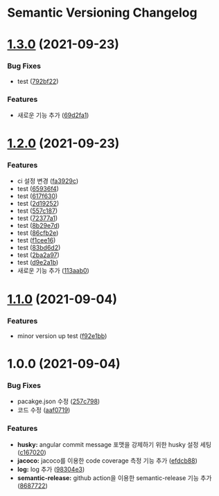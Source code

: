 # Semantic Versioning Changelog

# [1.3.0](https://github.com/didrlgus/convention-template/compare/v1.2.0...v1.3.0) (2021-09-23)


### Bug Fixes

* test ([792bf22](https://github.com/didrlgus/convention-template/commit/792bf22e6185eb0f52d9e590da8b409b992d4479))


### Features

* 새로운 기능 추가 ([69d2fa1](https://github.com/didrlgus/convention-template/commit/69d2fa10a1d3360a060379bd030b21b397f4d704))

# [1.2.0](https://github.com/didrlgus/convention-template/compare/v1.1.0...v1.2.0) (2021-09-23)


### Features

* ci 설정 변경 ([fa3929c](https://github.com/didrlgus/convention-template/commit/fa3929c896505dce107526c83d5bba6195a11509))
* test ([65936f4](https://github.com/didrlgus/convention-template/commit/65936f4232d24f93b03dcc7ca5789a55f75aa8df))
* test ([617f630](https://github.com/didrlgus/convention-template/commit/617f630f20c77c266b10768e9f07e486ad618c26))
* test ([2d19252](https://github.com/didrlgus/convention-template/commit/2d19252227d8592ce41874225fa24d8dca8de867))
* test ([557c187](https://github.com/didrlgus/convention-template/commit/557c1877585cf8adbda7aaa1391cd510830a33b1))
* test ([72377a1](https://github.com/didrlgus/convention-template/commit/72377a1721bcb8fea302091131b5a9d4cf7a1ba8))
* test ([8b29e7d](https://github.com/didrlgus/convention-template/commit/8b29e7da9e02f136f18c330978e512540b1b53e0))
* test ([86cfb2e](https://github.com/didrlgus/convention-template/commit/86cfb2e305ce066607f3ef0d0a5b41907ddcc3c1))
* test ([f1cee16](https://github.com/didrlgus/convention-template/commit/f1cee16e0a21f9d16a81011f76ab3f77870bec57))
* test ([83bd6d2](https://github.com/didrlgus/convention-template/commit/83bd6d21b82afe5ecaeceb4d91c773359555288b))
* test ([2ba2a97](https://github.com/didrlgus/convention-template/commit/2ba2a9732e15dbe122924c59f0bb3114e20a0072))
* test ([d9e2a1b](https://github.com/didrlgus/convention-template/commit/d9e2a1b0bd3d3b03a305b9c2b9b3eaa8ab6eb6ad))
* 새로운 기능 추가 ([113aab0](https://github.com/didrlgus/convention-template/commit/113aab08d0b22551c90ef2aca2b4be6c964e4549))

# [1.1.0](https://github.com/didrlgus/convention-template/compare/v1.0.0...v1.1.0) (2021-09-04)


### Features

* minor version up test ([f92e1bb](https://github.com/didrlgus/convention-template/commit/f92e1bb99cc0906033583a2584f4a009b0b9f780))

# 1.0.0 (2021-09-04)


### Bug Fixes

* pacakge.json 수정 ([257c798](https://github.com/didrlgus/convention-template/commit/257c798a4142659de66039999f5c5d9aa5138e89))
* 코드 수정 ([aaf0719](https://github.com/didrlgus/convention-template/commit/aaf0719b4ba188e429f09fea782dde726139f294))


### Features

* **husky:** angular commit message 포맷을 강제하기 위한 husky 설정 세팅 ([c167020](https://github.com/didrlgus/convention-template/commit/c167020b99a36702f54c2ce2ce70c41dae4383eb))
* **jacoco:** jacoco를 이용한 code coverage 측정 기능 추가 ([efdcb88](https://github.com/didrlgus/convention-template/commit/efdcb882aaaa7441209e892e8b1200ad497d1da8))
* **log:** log 추가 ([98304e3](https://github.com/didrlgus/convention-template/commit/98304e3b6aa131b26ea4aa24372fdf723d289f76))
* **semantic-release:** github action을 이용한 semantic-release 기능 추가 ([8687722](https://github.com/didrlgus/convention-template/commit/86877222589bfca2c981be136eae43d3f23d3ca0))
